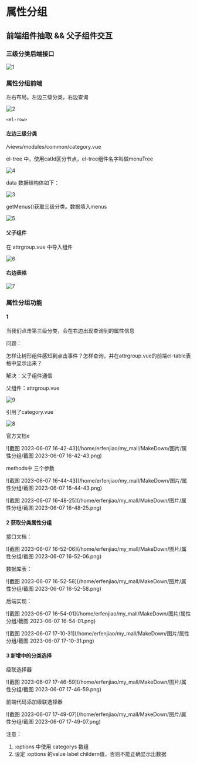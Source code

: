# 属性分组

## 前端组件抽取 && 父子组件交互

### 三级分类后端接口

![1](/home/erfenjiao/my_mall/MakeDown/图片/属性分组/1.png)

### 属性分组前端

左右布局。左边三级分类，右边查询

![2](/home/erfenjiao/my_mall/MakeDown/图片/属性分组/2.png)

```
<el-row> 
```



#### 左边三级分类

/views/modules/common/category.vue

el-tree 中，使用catId区分节点，el-tree组件名字叫做menuTree

![4](/home/erfenjiao/my_mall/MakeDown/图片/属性分组/4.png)



data 数据结构体如下：

![3](/home/erfenjiao/my_mall/MakeDown/图片/属性分组/3.png)

getMenus()获取三级分类。数据填入menus

![5](/home/erfenjiao/my_mall/MakeDown/图片/属性分组/5.png)

#### 父子组件

在  attrgroup.vue 中导入组件

![6](/home/erfenjiao/my_mall/MakeDown/图片/属性分组/6.png)

#### 右边表格

![7](/home/erfenjiao/my_mall/MakeDown/图片/属性分组/7.png)

###  属性分组功能

#### 1

当我们点击第三级分类，会在右边出现查询到的属性信息

问题：

怎样让树形组件感知到点击事件？怎样查询，并在attrgroup.vue的前端el-table表格中显示出来？

解决：父子组件通信

父组件：attrgroup.vue

![9](/home/erfenjiao/my_mall/MakeDown/图片/属性分组/9.png)

引用了category.vue

![8](/home/erfenjiao/my_mall/MakeDown/图片/属性分组/8.png)

官方文档e

![截图 2023-06-07 16-42-43](/home/erfenjiao/my_mall/MakeDown/图片/属性分组/截图 2023-06-07 16-42-43.png)

methods中 三个参数

![截图 2023-06-07 16-44-43](/home/erfenjiao/my_mall/MakeDown/图片/属性分组/截图 2023-06-07 16-44-43.png)

![截图 2023-06-07 16-48-25](/home/erfenjiao/my_mall/MakeDown/图片/属性分组/截图 2023-06-07 16-48-25.png)

#### 2  获取分类属性分组

接口文档：

![截图 2023-06-07 16-52-06](/home/erfenjiao/my_mall/MakeDown/图片/属性分组/截图 2023-06-07 16-52-06.png)

数据库表：

![截图 2023-06-07 16-52-58](/home/erfenjiao/my_mall/MakeDown/图片/属性分组/截图 2023-06-07 16-52-58.png)

后端实现：

![截图 2023-06-07 16-54-01](/home/erfenjiao/my_mall/MakeDown/图片/属性分组/截图 2023-06-07 16-54-01.png)

![截图 2023-06-07 17-10-31](/home/erfenjiao/my_mall/MakeDown/图片/属性分组/截图 2023-06-07 17-10-31.png)

#### 3 新增中的分类选择

级联选择器

![截图 2023-06-07 17-46-59](/home/erfenjiao/my_mall/MakeDown/图片/属性分组/截图 2023-06-07 17-46-59.png)

前端代码添加级联选择器

![截图 2023-06-07 17-49-07](/home/erfenjiao/my_mall/MakeDown/图片/属性分组/截图 2023-06-07 17-49-07.png)

注意：

1. :options 中使用 categorys 数组
2. 设定 :options 的value label childern值，否则不能正确显示出数据

